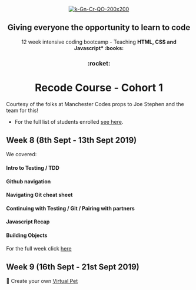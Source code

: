 <p align="center">
    <a href="https://recode.org.uk"><img src="https://i.ibb.co/tHTcXNp/k-Gn-Cr-QO-400x400.jpg" alt="k-Gn-Cr-QO-200x200" border="0"></a><br /><a target='_blank' <br />
  </a>
</p>


<h2 align="center">
  Giving everyone the opportunity to learn to code
</h2>
<p align="center">
    12 week intensive coding bootcamp - Teaching <b> HTML, CSS and Javascript* :books: </b>
</p>

<h3 align="center">
 :rocket:
</h3>

<h1 align="center">
  Recode Course - Cohort 1
</h1>

Courtesy of the folks at Manchester Codes props to Joe Stephen and the team for this! 

* For the full list of students enrolled [see here](./studentroster).

## Week 8 (8th Sept - 13th Sept 2019)

We covered: 

#### Intro to Testing / TDD
#### Github navigation
#### Navigating Git cheat sheet
#### Continuing with Testing / Git / Pairing with partners
#### Javascript Recap
#### Building Objects

For the full week click [here](/Week8)

## Week 9 (16th Sept - 21st Sept 2019)

:dog: Create your own [Virtual Pet](./Week9)
